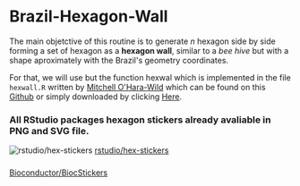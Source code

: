 # Brazil-Hexagon-Wall

The main objetctive of this routine is to generate *n* hexagon side by side forming a set of hexagon as a **hexagon wall**, similar to a *bee hive* but with a shape aproximately with the Brazil's geometry coordinates.

For that, we will use but the function hexwal which is implemented in the file `hexwall.R` written by [Mitchell O'Hara-Wild](https://github.com/mitchelloharawild/hexwall) which can be found on this [Github](https://github.com/mitchelloharawild/hexwall) or simply downloaded by clicking [Here](https://github.com/mitchelloharawild/hexwall/archive/master.zip).


### All RStudio packages hexagon stickers already avaliable in PNG and SVG file.
![rstudio/hex-stickers](https://image.flaticon.com/icons/png/512/25/25231.png) [rstudio/hex-stickers](https://github.com/rstudio/hex-stickers)

### 
[Bioconductor/BiocStickers](https://github.com/Bioconductor/BiocStickers.git)


